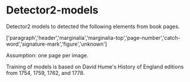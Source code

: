 # Detector2-models

Detector2 models to detected the following elements from book pages.

['paragraph','header','marginalia','marginalia-top','page-number','catch-word','signature-mark','figure','unknown']

Assumption: one page per image.

Training of models is based on David Hume's History of England editions from 1754, 1759, 1762, and 1778.
